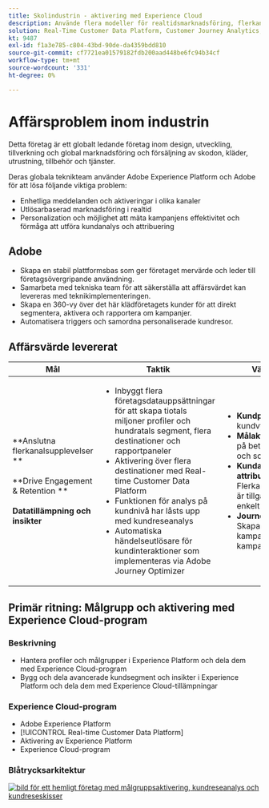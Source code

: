 ```yaml
---
title: Skolindustrin - aktivering med Experience Cloud
description: Använde flera modeller för realtidsmarknadsföring, flerkanalsaktivering och flerkanalsanalys.
solution: Real-Time Customer Data Platform, Customer Journey Analytics, Journey Orchestration
kt: 9487
exl-id: f1a3e785-c804-43bd-90de-da4359bdd810
source-git-commit: cf7721ea01579182fdb200aad448be6fc94b34cf
workflow-type: tm+mt
source-wordcount: '331'
ht-degree: 0%

---
```


# Affärsproblem inom industrin

Detta företag är ett globalt ledande företag inom design, utveckling, tillverkning och global marknadsföring och försäljning av skodon, kläder, utrustning, tillbehör och tjänster.

Deras globala teknikteam använder Adobe Experience Platform och Adobe för att lösa följande viktiga problem:

* Enhetliga meddelanden och aktiveringar i olika kanaler
* Utlösarbaserad marknadsföring i realtid
* Personalization och möjlighet att mäta kampanjens effektivitet och förmåga att utföra kundanalys och attribuering

## Adobe

* Skapa en stabil plattformsbas som ger företaget mervärde och leder till företagsövergripande användning.
* Samarbeta med tekniska team för att säkerställa att affärsvärdet kan levereras med teknikimplementeringen.
* Skapa en 360-vy över det här klädföretagets kunder för att direkt segmentera, aktivera och rapportera om kampanjer.
* Automatisera triggers och samordna personaliserade kundresor.

## Affärsvärde levererat

| Mål | Taktik | Värdet är upplåst |
|---|---|---|
| **Anslutna flerkanalsupplevelser **<br></br>**Drive Engagement &amp; Retention **<br></br>**Datatillämpning och insikter**</ul> | <ul><li>Inbyggt flera företagsdatauppsättningar för att skapa tiotals miljoner profiler och hundratals segment, flera destinationer och rapportpaneler</li><li>Aktivering över flera destinationer med Real-time Customer Data Platform</li><li>Funktionen för analys på kundnivå har låsts upp med kundreseanalys</li><li>Automatiska händelseutlösare för kundinteraktioner som implementeras via Adobe Journey Optimizer</li></ul> | <ul><li><strong> Kundprofil: </strong>360 Grad av kundvy för segmentering</li><li><strong>Målaktiveringar: </strong>Aktivering på betalda medier, e-post och sociala plattformar</li><li><strong>Kundanalys och attribuering: </strong>Flerkanalsattribueringsanalys är tillgänglig ad hoc och enkelt distribuerad<li><strong>Journey Orchestration: </strong> Skapa och driftsätta utlösta kampanjer och schemalagda kampanjer i realtidskontext</li></ul> |

## Primär ritning: Målgrupp och aktivering med Experience Cloud-program

### Beskrivning

<ul><li>Hantera profiler och målgrupper i Experience Platform och dela dem med Experience Cloud-program</li><li>Bygg och dela avancerade kundsegment och insikter i Experience Platform och dela dem med Experience Cloud-tillämpningar</li></ul>

### Experience Cloud-program

<ul><li>Adobe Experience Platform</li><li>[!UICONTROL Real-time Customer Data Platform]</li><li>Aktivering av Experience Platform</li><li>Experience Cloud-program</li></ul>

### Blåtrycksarkitektur

<a href="https://experienceleague.adobe.com/docs/blueprints-learn/architecture/audience-activation/platform-and-applications.html?lang=en"><img alt="bild för ett hemligt företag med målgruppsaktivering, kundreseanalys och kundreseskisser" src="https://experienceleague.adobe.com/docs/blueprints-learn/assets/aep+apps.svg?lang=en" class="modal-image"/></a>

